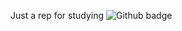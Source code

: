 Just a rep for studying
![Github badge](https://github.com/HugoTheDeveloper/testing_tests/actioin/workflows/hello-world.yml/badge.svg)
